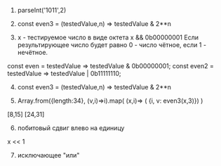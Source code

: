 1. parseInt('1011',2)

2. const even3 = (testedValue,n) => testedValue & 2**n

3. x - тестируемое число в виде октета
x && 0b00000001
Если результирующее число будет равно 0 - число чётное, если 1 - нечётное.

const even = testedValue => testedValue  & 0b00000001;
const even2 = testedValue => testedValue | 0b11111110;

4. const even3 = (testedValue,n) => testedValue & 2**n

5. Array.from({length:34}, (v,i)=>i).map( (x,i)=> (  {i, v: even3(x,3)}) )

[8,15] [24,31]

6. побитовый сдвиг влево на единицу

x << 1

7. исключающее "или"
